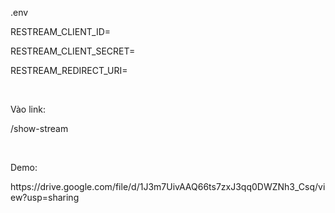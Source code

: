<p>.env</p>
<p>RESTREAM_CLIENT_ID=</p>
<p>RESTREAM_CLIENT_SECRET=</p>
<p>RESTREAM_REDIRECT_URI=</p>
<br/>
<p>Vào link:</p>
<p>/show-stream</p>
<br/>
<p>Demo:</p>
<p></p>https://drive.google.com/file/d/1J3m7UivAAQ66ts7zxJ3qq0DWZNh3_Csq/view?usp=sharing</p>
